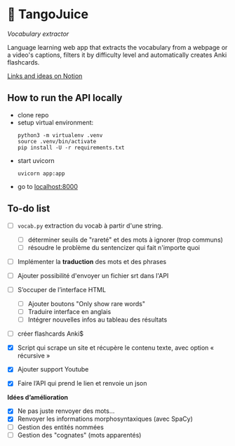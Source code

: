 # :beverage_box: TangoJuice
*Vocabulary extractor*

Language learning web app that extracts the vocabulary from a webpage or a video's captions, filters it by difficulty level and automatically creates Anki flashcards.

[Links and ideas on Notion](https://sturdy-starfish-3ee.notion.site/Projet-API-31a173f329eb45c4acdcfc5e60d851e1)

## How to run the API locally
* clone repo
* setup virtual environment:
    ```console
    python3 -m virtualenv .venv
    source .venv/bin/activate
    pip install -U -r requirements.txt
    ```
* start uvicorn 
    ```console
    uvicorn app:app
    ```
* go to [localhost:8000](http://localhost:8000)

## To-do list

- [ ]  `vocab.py` extraction du vocab à partir d'une string.
    - [ ] déterminer seuils de "rareté" et des mots à ignorer (trop communs)
    - [ ] résoudre le problème du sentencizer qui fait n'importe quoi
- [ ]  Implémenter la **traduction** des mots et des phrases
- [ ] Ajouter possibilité d'envoyer un fichier srt dans l'API
- [ ]  S’occuper de l’interface HTML
    - [ ] Ajouter boutons "Only show rare words"
    - [ ] Traduire interface en anglais
    - [ ] Intégrer nouvelles infos au tableau des résultats
- [ ]  créer flashcards Anki$
- [x]  Script qui scrape un site et récupère le contenu texte, avec option « récursive »
- [x]  Ajouter support Youtube
- [x]  Faire l’API qui prend le lien  et renvoie un json



**Idées d’amélioration**

- [x]  Ne pas juste renvoyer des mots…
- [x]  Renvoyer les informations morphosyntaxiques (avec SpaCy)
- [ ]  Gestion des entités nommées
- [ ]  Gestion des "cognates" (mots apparentés)
